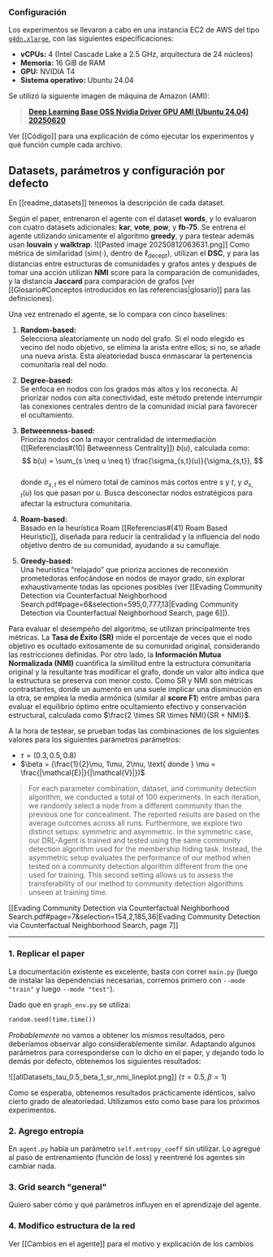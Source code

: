 ### Configuración

Los experimentos se llevaron a cabo en una instancia EC2 de AWS del tipo [`g4dn.xlarge`](https://aws.amazon.com/ec2/instance-types/g4/), con las siguientes especificaciones:

- **vCPUs:** 4 (Intel Cascade Lake a 2.5 GHz, arquitectura de 24 núcleos)
- **Memoria:** 16 GiB de RAM
- **GPU:** NVIDIA T4
- **Sistema operativo:** Ubuntu 24.04

Se utilizó la siguiente imagen de máquina de Amazon (AMI):

> [**Deep Learning Base OSS Nvidia Driver GPU AMI (Ubuntu 24.04) 20250620**](https://docs.aws.amazon.com/dlami/latest/devguide/aws-deep-learning-base-gpu-ami-ubuntu-24-04.html)

Ver [[Código]] para una explicación de cómo ejecutar los experimentos y qué función cumple cada archivo.
## Datasets, parámetros y configuración por defecto
En [[readme_datasets]] tenemos la descripción de cada dataset.

Según el paper, entrenaron el agente con el dataset **words**, y lo evaluaron con cuatro datasets adicionales: **kar**, **vote**, **pow**, y **fb-75**.
Se entrena el agente utilizando únicamente el algoritmo **greedy**, y para testear además usan **louvain** y **walktrap**.
![[Pasted image 20250812063631.png]]
Como métrica de similaridad ($\text{sim}(\cdot)$, dentro de $\ell_\text{decept}$), utilizan el **DSC**, y para las distancias entre estructuras de comunidades y grafos antes y después de tomar una acción utilizan **NMI** score para la comparación de comunidades, y la distancia **Jaccard** para comparación de grafos (ver [[Glosario#Conceptos introducidos en las referencias|glosario]] para las definiciones).

Una vez entrenado el agente, se lo compara con cinco baselines:
1. **Random-based:**  
   Selecciona aleatoriamente un nodo del grafo. Si el nodo elegido es vecino del nodo objetivo, se elimina la arista entre ellos; si no, se añade una nueva arista. Esta aleatoriedad busca enmascarar la pertenencia comunitaria real del nodo.
2. **Degree-based:**  
   Se enfoca en nodos con los grados más altos y los reconecta. Al priorizar nodos con alta conectividad, este método pretende interrumpir las conexiones centrales dentro de la comunidad inicial para favorecer el ocultamiento.
3. **Betweenness-based:**  
   Prioriza nodos con la mayor centralidad de intermediación ([[Referencias#(10) Betweenness Centrality]]) $b(u)$, calculada como:  
  $$
  b(u) = \sum_{s \neq u \neq t} \frac{\sigma_{s,t}(u)}{\sigma_{s,t}},
  $$  
   donde $\sigma_{s,t}$ es el número total de caminos más cortos entre $s$ y $t$, y $\sigma_{s,t}(u)$ los que pasan por $u$. Busca desconectar nodos estratégicos para afectar la estructura comunitaria.

4. **Roam-based:**  
   Basado en la heurística Roam [[Referencias#(41) Roam Based Heuristic]], diseñada para reducir la centralidad y la influencia del nodo objetivo dentro de su comunidad, ayudando a su camuflaje.

5. **Greedy-based:**  
   Una heurística “relajado” que prioriza acciones de reconexión prometedoras enfocándose en nodos de mayor grado, sin explorar exhaustivamente todas las opciones posibles (ver [[Evading Community Detection via Counterfactual Neighborhood Search.pdf#page=6&selection=595,0,777,13|Evading Community Detection via Counterfactual Neighborhood Search, page 6]]).

Para evaluar el desempeño del algoritmo, se utilizan principalmente tres métricas. La **Tasa de Éxito (SR)** mide el porcentaje de veces que el nodo objetivo es ocultado exitosamente de su comunidad original, considerando las restricciones definidas. Por otro lado, la **Información Mutua Normalizada (NMI)** cuantifica la similitud entre la estructura comunitaria original y la resultante tras modificar el grafo, donde un valor alto indica que la estructura se preserva con menor costo. 
Como SR y NMI son métricas contrastantes, donde un aumento en una suele implicar una disminución en la otra, se emplea la media armónica (similar al **score F1**) entre ambas para evaluar el equilibrio óptimo entre ocultamiento efectivo y conservación estructural, calculada como $\frac{2 \times SR \times NMI}{SR + NMI}$.

A la hora de testear, se prueban todas las combinaciones de los siguientes valores para los siguientes parámetros parámetros:
- $\tau = (0.3, 0.5, 0.8)$
- $\beta = (\frac{1}{2}\mu, 1\mu, 2\mu, \text{ donde } \mu = \frac{|\mathcal{E}|}{|\mathcal{V}|})$ 

> For each parameter combination, dataset, and community detection algorithm, we conducted a total of 100 experiments. In each iteration, we randomly select a node from a different community than the previous one for concealment. The reported results are based on the average outcomes across all runs. Furthermore, we explore two distinct setups: symmetric and asymmetric. In the symmetric case, our DRL-Agent is trained and tested using the same community detection algorithm used for the membership hiding task. Instead, the asymmetric setup evaluates the performance of our method when tested on a community detection algorithm different from the one used for training. This second setting allows us to assess the transferability of our method to community detection algorithms unseen at training time. 

[[Evading Community Detection via Counterfactual Neighborhood Search.pdf#page=7&selection=154,2,185,36|Evading Community Detection via Counterfactual Neighborhood Search, page 7]]

--- 
### 1. Replicar el paper
La documentación existente es excelente, basta con correr `main.py` (luego de instalar las dependencias necesarias, corremos primero con `--mode "train"` y luego `--mode "test"`).

Dado que en `graph_env.py` se utiliza:
```python
random.seed(time.time())
```
*Probablemente* no vamos a obtener los mismos resultados, pero deberíamos observar algo considerablemente similar. Adaptando algunos parámetros para corresponderse con lo dicho en el paper, y dejando todo lo demás por defecto, obtenemos los siguientes resultados:

![[allDatasets_tau_0.5_beta_1_sr_nmi_lineplot.png]]
$(\tau = 0.5, \beta = 1)$

Como se esperaba, obtenemos resultados prácticamente idénticos, salvo cierto grado de aleatoriedad. Utilizamos esto como base para los próximos experimentos.

### 2. Agrego entropía
En `agent.py` había un parámetro `self.entropy_coeff` sin utilizar. Lo agregué al paso de entrenamiento (función de loss) y reentrené los agentes sin cambiar nada.


### 3. Grid search "general"
Quiero saber cómo y qué parámetros influyen en el aprendizaje del agente.

### 4. Modifico estructura de la red
Ver [[Cambios en el agente]] para el motivo y explicación de los cambios